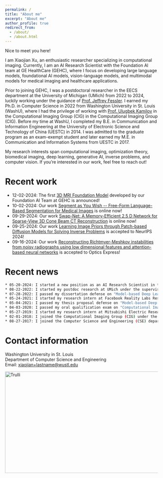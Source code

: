 ```yaml
---
permalink: /
title: "About me"
excerpt: "About me"
author_profile: true
redirect_from: 
  - /about/
  - /about.html
---
```


Nice to meet you here!

I am Xiaojian Xu, an enthusiastic researcher specializing in computational imaging. Currently, I am an AI Research Scientist with the Foundation AI team at GE HealthCare (GEHC), where I focus on developing large language models, foundational AI models, vision-language models, and multimodal models for medical imaging and healthcare applications.

Prior to joining GEHC, I was a postdoctoral researcher in the EECS department at the University of Michigan (UMich) from 2022 to 2024, luckily working under the guidance of [Prof. Jeffrey Fessler]( https://web.eecs.umich.edu/~fessler/). I earned my Ph.D. in Computer Science in 2022 from Washington University in St. Louis (WashU), where I had the privilege of working with [Prof. Ulugbek Kamilov](https://engineering.wustl.edu/faculty/Ulugbek-Kamilov.html) in the Computational Imaging Group (CIG) in the Computational Imaging Group (CIG). Before my time at WashU, I completed my B.E. in Communication and Information Engineering at the University of Electronic Science and Technology of China (UESTC) in 2014. I was admitted to the graduate program as an exam-exempt student and later earned my M.E. in Communication and Information Systems from UESTC in 2017.

My research interests span computational imaging, optimization theory, biomedical imaging, deep learning, generative AI, inverse problems, and computer vision. If you’re interested in our work, feel free to reach out!


Recent work
======
* 12-02-2024: The first [3D MRI Foundation Model](https://www.gehealthcare.com/insights/article/ge-healthcare-unveils-research-on-advanced-3d-mri-foundation-model?srsltid=AfmBOoo3shueJoPpdyxCaj9x0MvGnPR7qsrL_lLa5JX3nwjqo02xkwlZ) developed by our Foundation AI Team at GEHC is announced!
* 10-02-2024: Our work [Segment as You Wish -- Free-Form Language-Based Segmentation for Medical Images](https://arxiv.org/abs/2410.12831) is online now!
* 09-29-2024: Our work [Swap-Net: A Memory-Efficient 2.5 D Network for Sparse-View 3D Cone Beam CT Reconstruction](https://arxiv.org/abs/2410.10836) is online now!
* 09-25-2024: Our work [Learning Image Priors through Patch-based Diffusion Models for Solving Inverse Problems](https://openreview.net/pdf/5c1849cec489253b53dd5ced49cd88613b54d884.pdf) is accepted to NeurIPS 2024!
* 09-16-2024: Our work [Reconstructing Richtmyer-Meshkov instabilities from noisy radiographs using low dimensional features and attention-based neural networks](https://opg.optica.org/oe/fulltext.cfm?uri=oe-32-24-43366&id=563438) is accepted to Optics Express! 



Recent news
======
```bash
* 05-20-2024: I started a new position as an AI Research Scientist in the Foundation AI Team at GE HealthCare (GEHC).
* 08-22-2022: I started my postdoc research at UMich under the supervision of Prof. Jeffrey Fessler.
* 07-28-2022: I passed my dissertation defense on "Model-based Deep Learning for Computational Imaging".
* 05-24-2021: I started my research intern at Facebook Reality Labs Research (FRL).
* 05-04-2021: I passed my thesis proposal defense on "Model-based Deep Learning for Computational Imaging".
* 04-03-2020: I passed my oral qualification exam on "Computational Imaging: Leverage the Power of Deep Learning".
* 05-27-2019: I started my research intern at Mitsubishi Electric Research Laboratory (MERL).
* 02-01-2018: I joined the Computational Imaging Group (CIG) under the supervision of Prof. Ulugbek Kamilov.
* 08-27-2017: I joined the Computer Science and Engineering (CSE) department at WashU.
```

Contact information
======
Washington University in St. Louis <br>
Department of Computer Science and Engineering <br>
Email: xiaojian+lastname@wustl.edu

<a>
<img src="/images/WechatIMG458.jpeg" alt="Trulli" width="700" height="333">
</a>


<body> 
<p style="text-align:left">
<script type="text/javascript" id="clustrmaps" src="//cdn.clustrmaps.com/map_v2.js?cl=ffffff&w=70&t=n&d=gJFHiN0kuh2VoYoh3GoQCltCfsr03nsanhtTVTdVs0M&co=ffffff&ct=ffffff&cmn=ffffff&cmo=ffffff"></script>
 </p>
</body>










<!---



Recent work
======

```bash
* 12-02-2024: The first [3D MRI Foundation Model](https://www.gehealthcare.com/insights/article/ge-healthcare-unveils-research-on-advanced-3d-mri-foundation-model?srsltid=AfmBOoo3shueJoPpdyxCaj9x0MvGnPR7qsrL_lLa5JX3nwjqo02xkwlZ) developed by our Foundation AI Team at GEHC is announced!
* 10-02-2024: Our work [Segment as You Wish -- Free-Form Language-Based Segmentation for Medical Images](https://arxiv.org/abs/2410.12831) is online now!
* 09-29-2024: Our work [Swap-Net: A Memory-Efficient 2.5 D Network for Sparse-View 3D Cone Beam CT Reconstruction](https://arxiv.org/abs/2410.10836) is online now!
* 09-25-2024: Our work [Learning Image Priors through Patch-based Diffusion Models for Solving Inverse Problems](https://openreview.net/forum?id=HGnxhHz6ss&referrer=%5Bthe%20profile%20of%20Bowen%20Song%5D(%2Fprofile%3Fid%3D~Bowen_Song3)) is accepted by NeurIPS 2024!
* 09-16-2024: Our work [Reconstructing Richtmyer-Meshkov instabilities from noisy radiographs using low dimensional features and attention-based neural networks](https://opg.optica.org/oe/fulltext.cfm?uri=oe-32-24-43366&id=563438) is accepted by Optics Express! 
```

<h2>I am currently on the job market.</h2>
Quick link
======
[My PhD defense slides](https://xuxiaojian.github.io/files/defense.pdf)
Department of Electrical Engineering and Computer Science (EECS) <br>
University of Michigan, Ann Arbor MI, 48109, USA <br>
--->


<!--- 
Before I came to WashU, I got my B.Eng. degree from University of Electronic Science and Technology of China (UESTC) in 2014 and then was recommend as an exam-free student to the graduate school of UESTC and later got my M.S. degree there in 2017. Back then, I majored in communication and information engineering and did most of my research in wireless and computer network engineering. It was a very helpful and interesting journey and I always appreciate what I have learned in that field. Besides, UESTC is located in Chengdu, a city full of good food. I enjoied my seven years there a lot!
I am always attracted by the beauty of mathematical analysis and I feel so lucky to be able to join the CIG group after I came to WashU. CIG is a pretty cool place and I learned a lot here from my advisor and groupmates. My research of interests includes computational imaging, optimization theory,computer vision and machine learning. Feel free to follow us if you think our research is interesting!
--->

<!--- 
Xiaojian Xu received the B.Eng. degree in communication and information engineering in 2014, and the M,S. degree in communication and information system in 2017 from University of Electronic Science and Technology of China, Chengdu, China. She is currently working toward the Ph.D. degree with the Computational Imaging Group in Washington University in St. Louis, St. Louis, MO, USA. Her research interests include computational imaging, machine learning, deep learning, and optimization. 

Nice to meet you here!
I am Xiaojian Xu, a junior but passionate researcher working on computational imaging! I am currently a postdoc student in the EECS department working with [Prof. Jeffery Fessler]( https://web.eecs.umich.edu/~fessler/) at University of Michigan.

Here is a brief introduction about my background: I got my PhD degree in Computer Science from Washington University in St. Louis (WashU) in 2022, where I had the fortune to work with [Prof. Ulugbek Kamilov](https://engineering.wustl.edu/faculty/Ulugbek-Kamilov.html) in the Computational Imaging Group (CIG). Before I came to WashU, I got my B.Eng. degree in Communication and Information Engineering from University of Electronic Science and Technology of China (UESTC) in 2014 and then was recommend as an exam-free student to the graduate school and got my M.S. degree in Communication and Information Systems there in 2017. 

My research interests include computational imaging, inverse problems, optimization theory, computer vision and deep learning. Please feel free to contact me if you are interested in our research or would like to have a casual chat! 

--->

